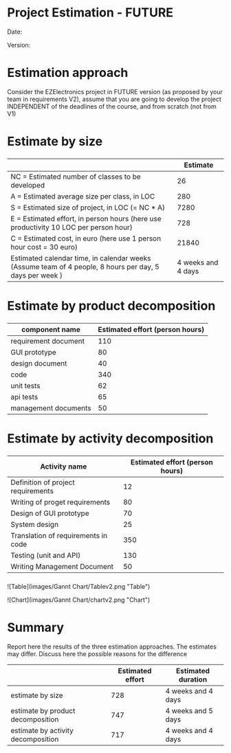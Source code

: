 # Project Estimation - FUTURE
Date:

Version:


# Estimation approach
Consider the EZElectronics  project in FUTURE version (as proposed by your team in requirements V2), assume that you are going to develop the project INDEPENDENT of the deadlines of the course, and from scratch (not from V1)
# Estimate by size
### 
|                                                                                                         | Estimate           |
| ------------------------------------------------------------------------------------------------------- | ------------------ |
| NC =  Estimated number of classes to be developed                                                       | 26                 |
| A = Estimated average size per class, in LOC                                                            | 280                |
| S = Estimated size of project, in LOC (= NC * A)                                                        | 7280               |
| E = Estimated effort, in person hours (here use productivity 10 LOC per person hour)                    | 728                |
| C = Estimated cost, in euro (here use 1 person hour cost = 30 euro)                                     | 21840              |
| Estimated calendar time, in calendar weeks (Assume team of 4 people, 8 hours per day, 5 days per week ) | 4 weeks and 4 days |

# Estimate by product decomposition
### 
| component name       | Estimated effort (person hours) |
| -------------------- | ------------------------------- |
| requirement document | 110                             |
| GUI prototype        | 80                              |
| design document      | 40                              |
| code                 | 340                             |
| unit tests           | 62                              |
| api tests            | 65                              |
| management documents | 50                              |



# Estimate by activity decomposition
### 
| Activity name                       | Estimated effort (person hours) |
| ----------------------------------- | ------------------------------- |
| Definition of project requirements  | 12                              |
| Writing of proget requirements      | 80                              |
| Design of GUI prototype             | 70                              |
| System design                       | 25                              |
| Translation of requirements in code | 350                             |
| Testing (unit and API)              | 130                             |
| Writing Management Document         | 50                              |
###
![Table](images/Gannt Chart/Tablev2.png "Table")


![Chart](images/Gannt Chart/chartv2.png "Chart")

# Summary

Report here the results of the three estimation approaches. The  estimates may differ. Discuss here the possible reasons for the difference

|                                    | Estimated effort | Estimated duration |
| ---------------------------------- | ---------------- | ------------------ |
| estimate by size                   | 728              | 4 weeks and 4 days |
| estimate by product decomposition  | 747              | 4 weeks and 5 days |
| estimate by activity decomposition | 717              | 4 weeks and 4 days |



